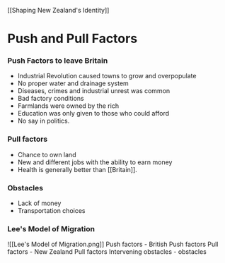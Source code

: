 [[Shaping New Zealand's Identity]]
# Push and Pull Factors
### Push Factors to leave Britain
 - Industrial Revolution caused towns to grow and overpopulate
 - No proper water and drainage system
 - Diseases, crimes and industrial unrest was common
 - Bad factory conditions
 - Farmlands were owned by the rich
 - Education was only given to those who could afford
 - No say in politics.
### Pull factors
-  Chance to own land
-  New and different jobs with the ability to earn money
-  Health is generally better than [[Britain]].
### Obstacles
 - Lack of money
 - Transportation choices

### Lee's Model of Migration
![[Lee's Model of Migration.png]]
Push factors - British Push factors
Pull factors - New Zealand Pull factors
Intervening obstacles - obstacles
